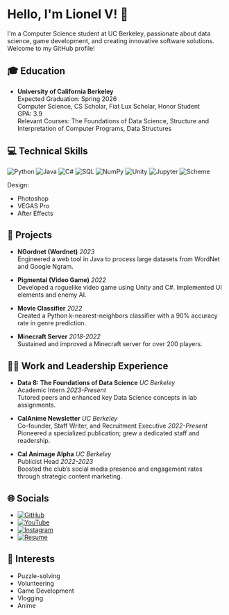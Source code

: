 # Hello, I'm Lionel V! 👋

I'm a Computer Science student at UC Berkeley, passionate about data science, game development, and creating innovative software solutions. Welcome to my GitHub profile!

## 🎓 Education

- **University of California Berkeley**  
  Expected Graduation: Spring 2026  
  Computer Science, CS Scholar, Fiat Lux Scholar, Honor Student  
  GPA: 3.9  
  Relevant Courses: The Foundations of Data Science, Structure and Interpretation of Computer Programs, Data Structures

## 💻 Technical Skills

![Python](https://img.shields.io/badge/Python-3776AB?style=for-the-badge&logo=python&logoColor=white)
![Java](https://img.shields.io/badge/Java-ED8B00?style=for-the-badge&logo=java&logoColor=white)
![C#](https://img.shields.io/badge/C%23-239120?style=for-the-badge&logo=c-sharp&logoColor=white)
![SQL](https://img.shields.io/badge/SQL-4479A1?style=for-the-badge&logo=MySQL&logoColor=white)
![NumPy](https://img.shields.io/badge/NumPy-013243?style=for-the-badge&logo=numpy&logoColor=white)
![Unity](https://img.shields.io/badge/Unity-000000?style=for-the-badge&logo=unity&logoColor=white)
![Jupyter](https://img.shields.io/badge/Jupyter-F37626.svg?&style=for-the-badge&logo=Jupyter&logoColor=white)
![Scheme](https://img.shields.io/badge/Scheme-FFFFFF?style=for-the-badge&logo=scheme&logoColor=black)

Design:
- Photoshop
- VEGAS Pro
- After Effects

## 🚀 Projects

- **NGordnet (Wordnet)** _2023_  
  Engineered a web tool in Java to process large datasets from WordNet and Google Ngram.

- **Pigmental (Video Game)** _2022_  
  Developed a roguelike video game using Unity and C#. Implemented UI elements and enemy AI.

- **Movie Classifier** _2022_  
  Created a Python k-nearest-neighbors classifier with a 90% accuracy rate in genre prediction.

- **Minecraft Server** _2018-2022_  
  Sustained and improved a Minecraft server for over 200 players.

## 👨‍💼 Work and Leadership Experience

- **Data 8: The Foundations of Data Science** _UC Berkeley_  
  Academic Intern _2023-Present_  
  Tutored peers and enhanced key Data Science concepts in lab assignments.

- **CalAnime Newsletter** _UC Berkeley_  
  Co-founder, Staff Writer, and Recruitment Executive _2022-Present_  
  Pioneered a specialized publication; grew a dedicated staff and readership.

- **Cal Animage Alpha** _UC Berkeley_  
  Publicist Head _2022-2023_  
  Boosted the club’s social media presence and engagement rates through strategic content marketing.

## 🌐 Socials

- [![GitHub](https://img.shields.io/badge/GitHub-100000?style=for-the-badge&logo=github&logoColor=white)](https://github.com/lionelvlv)
- [![YouTube](https://img.shields.io/badge/YouTube-FF0000?style=for-the-badge&logo=youtube&logoColor=white)](https://www.youtube.com/channel/UCloRg8W9DTKguzMLWoG8jAg)
- [![Instagram](https://img.shields.io/badge/Instagram-E4405F?style=for-the-badge&logo=instagram&logoColor=white)](https://www.instagram.com/lionelthe4th/)
- [![Resume](https://img.shields.io/badge/Resume-1A1A1A?style=for-the-badge&logo=google-drive&logoColor=white)](https://docs.google.com/document/d/1bImyCKyUUq8iKtp3EOvbM_VaLC2QK5-INj78YshLenI/edit?usp=sharing)

## 🎈 Interests

- Puzzle-solving
- Volunteering
- Game Development
- Vlogging
- Anime
